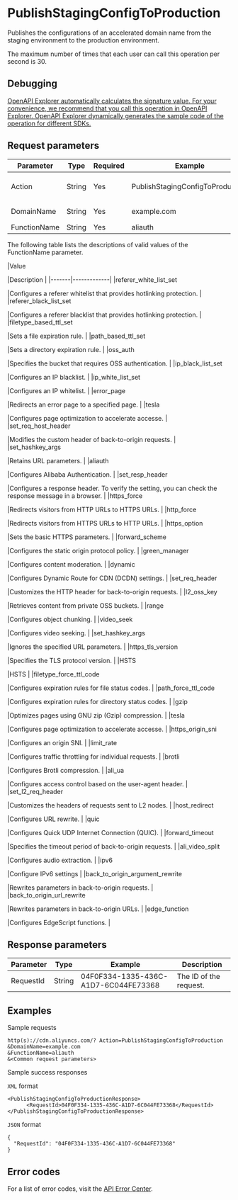 # PublishStagingConfigToProduction

Publishes the configurations of an accelerated domain name from the staging environment to the production environment.

The maximum number of times that each user can call this operation per second is 30.

## Debugging

[OpenAPI Explorer automatically calculates the signature value. For your convenience, we recommend that you call this operation in OpenAPI Explorer. OpenAPI Explorer dynamically generates the sample code of the operation for different SDKs.](https://api.aliyun.com/#product=Cdn&api=PublishStagingConfigToProduction&type=RPC&version=2018-05-10)

## Request parameters

|Parameter|Type|Required|Example|Description|
|---------|----|--------|-------|-----------|
|Action|String|Yes|PublishStagingConfigToProduction|The operation that you want to perform. Set the value to **PublishStagingConfigToProduction**. |
|DomainName|String|Yes|example.com|The accelerated domain name. You can specify only one domain name. |
|FunctionName|String|Yes|aliauth|The name of the feature. |

The following table lists the descriptions of valid values of the FunctionName parameter.

|Value

|Description |
|-------|-------------|
|referer\_white\_list\_set

|Configures a referer whitelist that provides hotlinking protection. |
|referer\_black\_list\_set

|Configures a referer blacklist that provides hotlinking protection. |
|filetype\_based\_ttl\_set

|Sets a file expiration rule. |
|path\_based\_ttl\_set

|Sets a directory expiration rule. |
|oss\_auth

|Specifies the bucket that requires OSS authentication. |
|ip\_black\_list\_set

|Configures an IP blacklist. |
|ip\_white\_list\_set

|Configures an IP whitelist. |
|error\_page

|Redirects an error page to a specified page. |
|tesla

|Configures page optimization to accelerate accesse. |
|set\_req\_host\_header

|Modifies the custom header of back-to-origin requests. |
|set\_hashkey\_args

|Retains URL parameters. |
|aliauth

|Configures Alibaba Authentication. |
|set\_resp\_header

|Configures a response header. To verify the setting, you can check the response message in a browser. |
|https\_force

|Redirects visitors from HTTP URLs to HTTPS URLs. |
|http\_force

|Redirects visitors from HTTPS URLs to HTTP URLs. |
|https\_option

|Sets the basic HTTPS parameters. |
|forward\_scheme

|Configures the static origin protocol policy. |
|green\_manager

|Configures content moderation. |
|dynamic

|Configures Dynamic Route for CDN \(DCDN\) settings. |
|set\_req\_header

|Customizes the HTTP header for back-to-origin requests. |
|l2\_oss\_key

|Retrieves content from private OSS buckets. |
|range

|Configures object chunking. |
|video\_seek

|Configures video seeking. |
|set\_hashkey\_args

|Ignores the specified URL parameters. |
|https\_tls\_version

|Specifies the TLS protocol version. |
|HSTS

|HSTS |
|filetype\_force\_ttl\_code

|Configures expiration rules for file status codes. |
|path\_force\_ttl\_code

|Configures expiration rules for directory status codes. |
|gzip

|Optimizes pages using GNU zip \(Gzip\) compression. |
|tesla

|Configures page optimization to accelerate accesse. |
|https\_origin\_sni

|Configures an origin SNI. |
|limit\_rate

|Configures traffic throttling for individual requests. |
|brotli

|Configures Brotli compression. |
|ali\_ua

|Configures access control based on the user-agent header. |
|set\_l2\_req\_header

|Customizes the headers of requests sent to L2 nodes. |
|host\_redirect

|Configures URL rewrite. |
|quic

|Configures Quick UDP Internet Connection \(QUIC\). |
|forward\_timeout

|Specifies the timeout period of back-to-origin requests. |
|ali\_video\_split

|Configures audio extraction. |
|ipv6

|Configure IPv6 settings |
|back\_to\_origin\_argument\_rewrite

|Rewrites parameters in back-to-origin requests. |
|back\_to\_origin\_url\_rewrite

|Rewrites parameters in back-to-origin URLs. |
|edge\_function

|Configures EdgeScript functions. |

## Response parameters

|Parameter|Type|Example|Description|
|---------|----|-------|-----------|
|RequestId|String|04F0F334-1335-436C-A1D7-6C044FE73368|The ID of the request. |

## Examples

Sample requests

```
http(s)://cdn.aliyuncs.com/? Action=PublishStagingConfigToProduction
&DomainName=example.com
&FunctionName=aliauth
&<Common request parameters>
```

Sample success responses

`XML` format

```
<PublishStagingConfigToProductionResponse>
      <RequestId>04F0F334-1335-436C-A1D7-6C044FE73368</RequestId>
</PublishStagingConfigToProductionResponse>
```

`JSON` format

```
{
  "RequestId": "04F0F334-1335-436C-A1D7-6C044FE73368"
}
```

## Error codes

For a list of error codes, visit the [API Error Center](https://error-center.alibabacloud.com/status/product/Cdn).

